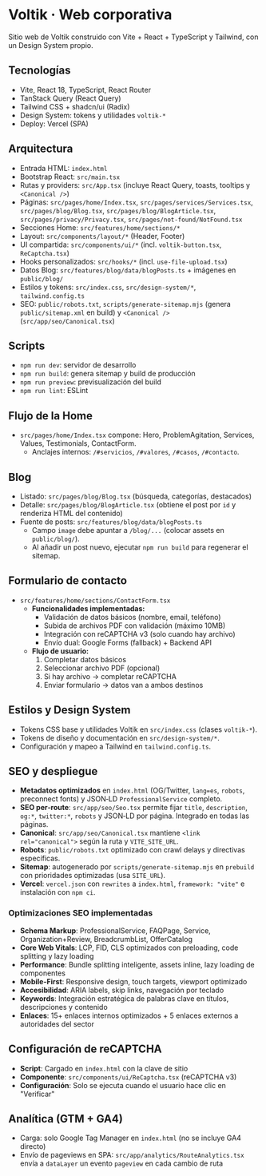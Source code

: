 # Voltik · Web corporativa

Sitio web de Voltik construido con Vite + React + TypeScript y Tailwind, con un Design System propio.

## Tecnologías
- Vite, React 18, TypeScript, React Router
- TanStack Query (React Query)
- Tailwind CSS + shadcn/ui (Radix)
- Design System: tokens y utilidades `voltik-*`
- Deploy: Vercel (SPA)

## Arquitectura
- Entrada HTML: `index.html`
- Bootstrap React: `src/main.tsx`
- Rutas y providers: `src/App.tsx` (incluye React Query, toasts, tooltips y `<Canonical />`)
- Páginas: `src/pages/home/Index.tsx`, `src/pages/services/Services.tsx`, `src/pages/blog/Blog.tsx`, `src/pages/blog/BlogArticle.tsx`, `src/pages/privacy/Privacy.tsx`, `src/pages/not-found/NotFound.tsx`
- Secciones Home: `src/features/home/sections/*`
- Layout: `src/components/layout/*` (Header, Footer)
- UI compartida: `src/components/ui/*` (incl. `voltik-button.tsx`, `ReCaptcha.tsx`)
- Hooks personalizados: `src/hooks/*` (incl. `use-file-upload.tsx`)
- Datos Blog: `src/features/blog/data/blogPosts.ts` + imágenes en `public/blog/`
- Estilos y tokens: `src/index.css`, `src/design-system/*`, `tailwind.config.ts`
- SEO: `public/robots.txt`, `scripts/generate-sitemap.mjs` (genera `public/sitemap.xml` en build) y `<Canonical />` (`src/app/seo/Canonical.tsx`)

## Scripts
- `npm run dev`: servidor de desarrollo
- `npm run build`: genera sitemap y build de producción
- `npm run preview`: previsualización del build
- `npm run lint`: ESLint

## Flujo de la Home
- `src/pages/home/Index.tsx` compone: Hero, ProblemAgitation, Services, Values, Testimonials, ContactForm.
  - Anclajes internos: `/#servicios`, `/#valores`, `/#casos`, `/#contacto`.

## Blog
- Listado: `src/pages/blog/Blog.tsx` (búsqueda, categorías, destacados)
- Detalle: `src/pages/blog/BlogArticle.tsx` (obtiene el post por `id` y renderiza HTML del contenido)
- Fuente de posts: `src/features/blog/data/blogPosts.ts`
  - Campo `image` debe apuntar a `/blog/...` (colocar assets en `public/blog/`).
  - Al añadir un post nuevo, ejecutar `npm run build` para regenerar el sitemap.

## Formulario de contacto
- `src/features/home/sections/ContactForm.tsx`
  - **Funcionalidades implementadas:**
    - Validación de datos básicos (nombre, email, teléfono)
    - Subida de archivos PDF con validación (máximo 10MB)
    - Integración con reCAPTCHA v3 (solo cuando hay archivo)
    - Envío dual: Google Forms (fallback) + Backend API
  - **Flujo de usuario:**
    1. Completar datos básicos
    2. Seleccionar archivo PDF (opcional)
    3. Si hay archivo → completar reCAPTCHA
    4. Enviar formulario → datos van a ambos destinos

## Estilos y Design System
- Tokens CSS base y utilidades Voltik en `src/index.css` (clases `voltik-*`).
- Tokens de diseño y documentación en `src/design-system/*`.
- Configuración y mapeo a Tailwind en `tailwind.config.ts`.

## SEO y despliegue
- **Metadatos optimizados** en `index.html` (OG/Twitter, `lang=es`, `robots`, preconnect fonts) y JSON‑LD `ProfessionalService` completo.
- **SEO per‑route**: `src/app/seo/Seo.tsx` permite fijar `title`, `description`, `og:*`, `twitter:*`, `robots` y JSON‑LD por página. Integrado en todas las páginas.
- **Canonical**: `src/app/seo/Canonical.tsx` mantiene `<link rel="canonical">` según la ruta y `VITE_SITE_URL`.
- **Robots**: `public/robots.txt` optimizado con crawl delays y directivas específicas.
- **Sitemap**: autogenerado por `scripts/generate-sitemap.mjs` en `prebuild` con prioridades optimizadas (usa `SITE_URL`).
- **Vercel**: `vercel.json` con `rewrites` a `index.html`, `framework: "vite"` e instalación con `npm ci`.

### Optimizaciones SEO implementadas
- **Schema Markup**: ProfessionalService, FAQPage, Service, Organization+Review, BreadcrumbList, OfferCatalog
- **Core Web Vitals**: LCP, FID, CLS optimizados con preloading, code splitting y lazy loading
- **Performance**: Bundle splitting inteligente, assets inline, lazy loading de componentes
- **Mobile-First**: Responsive design, touch targets, viewport optimizado
- **Accesibilidad**: ARIA labels, skip links, navegación por teclado
- **Keywords**: Integración estratégica de palabras clave en títulos, descripciones y contenido
- **Enlaces**: 15+ enlaces internos optimizados + 5 enlaces externos a autoridades del sector

## Configuración de reCAPTCHA
- **Script**: Cargado en `index.html` con la clave de sitio
- **Componente**: `src/components/ui/ReCaptcha.tsx` (reCAPTCHA v3)
- **Configuración**: Solo se ejecuta cuando el usuario hace clic en "Verificar"

## Analítica (GTM + GA4)
- Carga: solo Google Tag Manager en `index.html` (no se incluye GA4 directo)
- Envío de pageviews en SPA: `src/app/analytics/RouteAnalytics.tsx` envía a `dataLayer` un evento `pageview` en cada cambio de ruta
